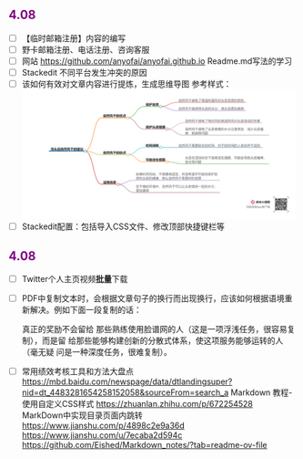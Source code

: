 ## <font color = purple>4.08 </font>
- [ ] 【临时邮箱注册】内容的编写
- [ ] 野卡邮箱注册、电话注册、咨询客服
- [ ] 网站 https://github.com/anyofai/anyofai.github.io  Readme.md写法的学习
- [ ] Stackedit 不同平台发生冲突的原因
- [ ] 该如何有效对文章内容进行提炼，生成思维导图
	参考样式：
	<img src="./picture/待办事项/04-08-01.png">
- [ ] 	Stackedit配置：包括导入CSS文件、修改顶部快捷键栏等
 
## <font color = purple>4.08 </font>
- [ ] Twitter个人主页视频**批量**下载 
- [ ] PDF中复制文本时，会根据文章句子的换行而出现换行，应该如何根据语境重新解决。例如下面一段复制的话：
	
	真正的奖励不会留给
那些熟练使用脸谱网的人（这是一项浮浅任务，很容易复制），而是留
给那些能够构建创新的分散式体系，使这项服务能够运转的人（毫无疑
问是一种深度任务，很难复制）。
- [ ] 常用绩效考核工具和方法大盘点
	https://mbd.baidu.com/newspage/data/dtlandingsuper?nid=dt_4483281654258152058&sourceFrom=search_a
	Markdown 教程-使用自定义CSS样式
	https://zhuanlan.zhihu.com/p/672254528
	MarkDown中实现目录页面内跳转
	https://www.jianshu.com/p/4898c2e9a36d
	https://www.jianshu.com/u/7ecaba2d594c
	https://github.com/Eished/Markdown_notes/?tab=readme-ov-file
<!--stackedit_data:
eyJoaXN0b3J5IjpbLTE0ODgyMDQ1MDMsLTM3ODkwOTQ5OCwtNj
QxODA3ODIyLDE4Njk5MjE2ODksNjc3MDE5MTI1LC0xNTcyMDQ1
OTM1XX0=
-->